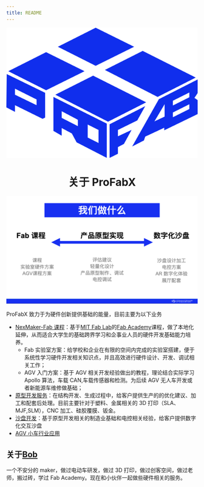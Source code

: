 ```yaml
---
title: README
---
```


<div align=center>
	<img src="/src/assets/logo.svg" />
</div>

# <center> 关于 ProFabX

![](https://raw.githubusercontent.com/bobwu0214/imageuploadservice/main/img/WX20230112-002029.png)

ProFabX 致力于为硬件创新提供基础的能量，目前主要为以下业务

- [NexMaker-Fab 课程](https://www.nexmaker.com/)：基于[MIT Fab Lab](https://www.fablabs.io/)的[Fab Academy](https://fabacademy.org/)课程，做了本地化延伸，从而适合大学生的基础跨界学习和企事业人员的硬件开发基础能力培养。
  - Fab 实验室方案：给学校和企业在有限的空间内完成的实验室搭建，便于系统性学习硬件开发相关知识点，并且高效进行硬件设计、开发、调试相关工作；
  - AGV 入门方案：基于 AGV 相关开发经验做出的教程，理论结合实际学习 Apollo 算法，车载 CAN,车载传感器和检测。为后续 AGV 无人车开发或者新能源车维修做基础；
- [原型开发服务](prototype/prototype.md)：在结构开发、生成过程中，给客户提供生产的的优化建议、加工和配套后处理。目前主要针对于塑料、金属相关的 3D 打印（SLA、MJF,SLM），CNC 加工、硅胶覆膜、钣金。
- [沙盘开发](sandtable/readme.md)：基于原型开发相关的制造业基础和电控相关经验，给客户提供数字化交互沙盘
- [AGV 小车行业应用](agvedu/agvcase.md)

## 关于[Bob](bobwu@profabx.com)

一个不安分的 maker，做过电动车研发，做过 3D 打印，做过创客空间，做过老师，搬过砖，学过 Fab Academy。现在和小伙伴一起做些硬件相关的服务。
